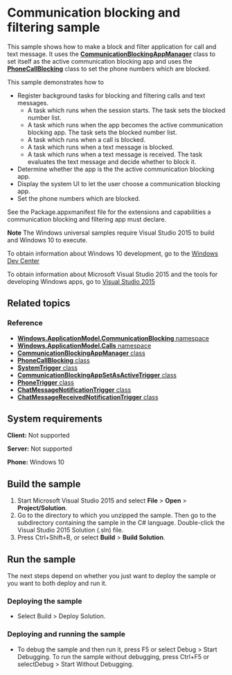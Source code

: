 <!---
  category: Communications
  samplefwlink: http://go.microsoft.com/fwlink/p/?LinkId=624164
--->

# Communication blocking and filtering sample

This sample shows how to make a block and filter application for call and text message.
It uses the
[**CommunicationBlockingAppManager**](https://msdn.microsoft.com/en-us/library/windows/apps/windows.applicationmodel.communicationblocking.communicationblockingappmanager.aspx)
class to set itself as the active communication blocking app
and uses the
[**PhoneCallBlocking**](https://msdn.microsoft.com/en-us/library/windows/apps/windows.applicationmodel.calls.phonecallblocking.aspx) class
to set the phone numbers which are blocked.

This sample demonstrates how to

- Register background tasks for blocking and filtering calls and text messages.
  - A task which runs when the session starts. The task sets the blocked number list.
  - A task which runs when the app becomes the active communication blocking app. The task sets the blocked number list.
  - A task which runs when a call is blocked.
  - A task which runs when a text message is blocked.
  - A task which runs when a text message is received. The task evaluates the text message and decide whether to block it.
- Determine whether the app is the the active communication blocking app.
- Display the system UI to let the user choose a communication blocking app.
- Set the phone numbers which are blocked.

See the Package.appxmanifest file for the extensions and capabilities
a communication blocking and filtering app must declare.

**Note** The Windows universal samples require Visual Studio 2015 to build and Windows 10 to execute.
 
To obtain information about Windows 10 development, go to the [Windows Dev Center](http://go.microsoft.com/fwlink/?LinkID=532421)

To obtain information about Microsoft Visual Studio 2015 and the tools for developing Windows apps, go to [Visual Studio 2015](http://go.microsoft.com/fwlink/?LinkID=532422)

## Related topics

### Reference

* [**Windows.ApplicationModel.CommunicationBlocking** namespace](https://msdn.microsoft.com/en-us/library/windows/apps/windows.applicationmodel.communicationblocking.aspx)
* [**Windows.ApplicationModel.Calls** namespace](https://msdn.microsoft.com/en-us/library/windows/apps/windows.applicationmodel.calls.aspx)
* [**CommunicationBlockingAppManager** class](https://msdn.microsoft.com/en-us/library/windows/apps/windows.applicationmodel.communicationblocking.communicationblockingappmanager.aspx)
* [**PhoneCallBlocking** class](https://msdn.microsoft.com/en-us/library/windows/apps/windows.applicationmodel.calls.phonecallblocking.aspx)
* [**SystemTrigger** class](https://msdn.microsoft.com/en-us/library/windows/apps/windows.applicationmodel.background.systemtrigger.aspx)
* [**CommunicationBlockingAppSetAsActiveTrigger** class](https://msdn.microsoft.com/en-us/library/windows/apps/windows.applicationmodel.background.communicationblockingappsetasactivetrigger.aspx)
* [**PhoneTrigger** class](https://msdn.microsoft.com/en-us/library/windows/apps/windows.applicationmodel.background.phonetrigger.aspx)
* [**ChatMessageNotificationTrigger** class](https://msdn.microsoft.com/en-us/library/windows/apps/windows.applicationmodel.background.chatmessagenotificationtrigger.aspx)
* [**ChatMessageReceivedNotificationTrigger** class](https://msdn.microsoft.com/en-us/library/windows/apps/windows.applicationmodel.background.chatmessagereceivednotificationtrigger.aspx)

## System requirements

**Client:** Not supported

**Server:** Not supported

**Phone:**  Windows 10

## Build the sample

1.  Start Microsoft Visual Studio 2015 and select **File** \> **Open** \> **Project/Solution**.
2.  Go to the directory to which you unzipped the sample. Then go to the subdirectory containing the sample in the C\# language. Double-click the Visual Studio 2015 Solution (.sln) file.
3.  Press Ctrl+Shift+B, or select **Build** \> **Build Solution**.

## Run the sample

The next steps depend on whether you just want to deploy the sample or you want to both deploy and run it.

### Deploying the sample

- Select Build > Deploy Solution.

### Deploying and running the sample

- To debug the sample and then run it, press F5 or select Debug >  Start Debugging. To run the sample without debugging, press Ctrl+F5 or selectDebug > Start Without Debugging.
